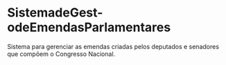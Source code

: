# SistemadeGest-odeEmendasParlamentares
Sistema para gerenciar as emendas criadas pelos deputados e senadores que compõem o Congresso Nacional.
